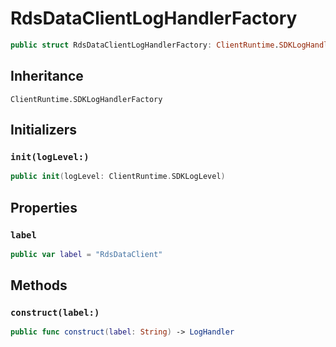 # RdsDataClientLogHandlerFactory

``` swift
public struct RdsDataClientLogHandlerFactory: ClientRuntime.SDKLogHandlerFactory 
```

## Inheritance

`ClientRuntime.SDKLogHandlerFactory`

## Initializers

### `init(logLevel:)`

``` swift
public init(logLevel: ClientRuntime.SDKLogLevel) 
```

## Properties

### `label`

``` swift
public var label = "RdsDataClient"
```

## Methods

### `construct(label:)`

``` swift
public func construct(label: String) -> LogHandler 
```

